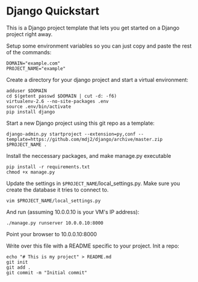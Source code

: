 # Django Quickstart
This is a Django project template that lets you get started on a Django project right away.

Setup some environment variables so you can just copy and paste the rest of the commands:

    DOMAIN="example.com"
    PROJECT_NAME="example"

Create a directory for your django project and start a virtual environment:

    adduser $DOMAIN
    cd $(getent passwd $DOMAIN | cut -d: -f6)
    virtualenv-2.6 --no-site-packages .env
    source .env/bin/activate
    pip install django

Start a new Django project using this git repo as a template:

    django-admin.py startproject --extension=py,conf --template=https://github.com/mdj2/django/archive/master.zip $PROJECT_NAME .

Install the neccessary packages, and make manage.py executable

    pip install -r requirements.txt
    chmod +x manage.py

Update the settings in `$PROJECT_NAME`/local_settings.py. Make sure you create the database it tries to connect to.

    vim $PROJECT_NAME/local_settings.py

And run (assuming 10.0.0.10 is your VM's IP address):

    ./manage.py runserver 10.0.0.10:8000

Point your browser to 10.0.0.10:8000

Write over this file with a README specific to your project. Init a repo:

    echo "# This is my project" > README.md
    git init
    git add .
    git commit -m "Initial commit"



